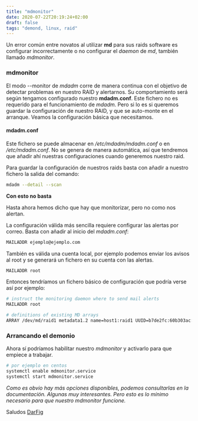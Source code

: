 ```yaml
---
title: "mdmonitor"
date: 2020-07-22T20:19:24+02:00
draft: false
tags: "demond, linux, raid"
---
```


Un error común entre novatos al utilizar **md** para sus raids software es configurar incorrectamente o no configurar el *daemon* de *md*, también llamado *mdmonitor*.

<!--more-->

### mdmonitor

El modo --monitor de *mdadm* corre de manera continua con el objetivo de detectar problemas en nuestro RAID y alertarnos. Su comportamiento será según tengamos configurado nuestro **mdadm.conf**. Este fichero no es requerido para el funcionamiento de *mdadm*. Pero si lo es si queremos guardar la configuración de nuestro RAID, y que se auto-monte en el arranque. Veamos la configuración básica que necesitamos.

#### mdadm.conf

Este fichero se puede almacenar en */etc/mdadm/mdadm.conf* o en */etc/mdadm.conf*. No se genera de manera automática, así que tendremos que añadir ahí nuestras configuraciones cuando generemos nuestro raid.

Para guardar la configuración de nuestros raids basta con añadir a nuestro fichero la salida del comando:

```bash
mdadm --detail --scan 
```

**Con esto no basta**

Hasta ahora hemos dicho que hay que monitorizar, pero no como nos alertan. 

La configuración válida más sencilla requiere configurar las alertas por correo. Basta con añadir al inicio del *mdadm.conf*:

```bash
MAILADDR ejemplo@ejemplo.com
```

También es válida una cuenta local, por ejemplo podemos enviar los avisos al root y se generará un fichero en su cuenta con las alertas.

```bash
MAILADDR root
```

Entonces tendríamos un fichero básico de configuración que podría verse así por ejemplo:


```bash
# instruct the monitoring daemon where to send mail alerts 
MAILADDR root

# definitions of existing MD arrays
ARRAY /dev/md/raid1 metadata1.2 name=host1:raid1 UUID=b7de2fc:60b303ac:3c176049:dc5b6c8b
```


### Arrancando el demonio

Ahora sí podríamos habilitar nuestro *mdmonitor* y activarlo para que empiece a trabajar.

```bash
# por ejemplo en centos
systemctl enable mdmonitor.service
systemctl start mdmonitor.service
```

*Como es obvio hay más opciones disponibles, podemos consultarlas en la documentación. Algunas muy interesantes. Pero esto es lo mínimo necesario para que nuestro mdmonitor funcione.*

Saludos
[DarFig](https://github.com/DarFig)